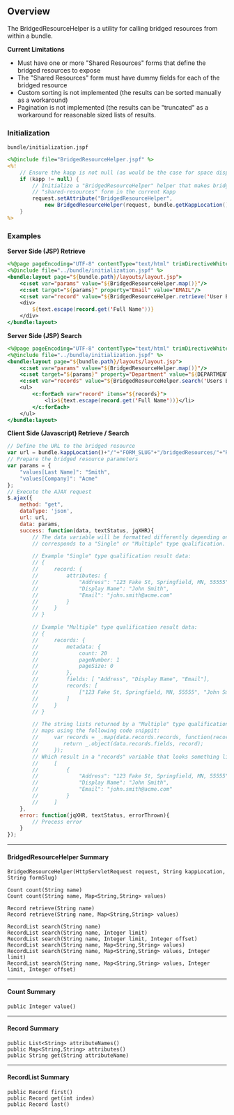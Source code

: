 ## Overview

The BridgedResourceHelper is a utility for calling bridged resources from within a bundle.

**Current Limitations**
* Must have one or more "Shared Resources" forms that define the bridged resources to expose
* The "Shared Resources" form must have dummy fields for each of the bridged resource
* Custom sorting is not implemented (the results can be sorted manually as a workaround)
* Pagination is not implemented (the results can be "truncated" as a workaround for reasonable sized
  lists of results.

### Initialization
`bundle/initialization.jspf`
```jsp
<%@include file="BridgedResourceHelper.jspf" %>
<%!
    // Ensure the kapp is not null (as would be the case for space display pages)
    if (kapp != null) {
        // Initialize a "BridgedResourceHelper" helper that makes bridged resource calls to the 
        // "shared-resources" form in the current Kapp
        request.setAttribute("BridgedResourceHelper", 
            new BridgedResourceHelper(request, bundle.getKappLocation(), "shared-resources"));
    }
%>
```

### Examples

**Server Side (JSP) Retrieve**
```jsp
<%@page pageEncoding="UTF-8" contentType="text/html" trimDirectiveWhitespaces="true"%>
<%@include file="../bundle/initialization.jspf" %>
<bundle:layout page="${bundle.path}/layouts/layout.jsp">
    <c:set var="params" value="${BridgedResourceHelper.map()}"/>
    <c:set target="${params}" property="Email" value="EMAIL"/>
    <c:set var="record" value="${BridgedResourceHelper.retrieve('User By Email', params)}"/>
    <div>
        ${text.escape(record.get('Full Name'))}
    </div>
</bundle:layout>
```

**Server Side (JSP) Search**
```jsp
<%@page pageEncoding="UTF-8" contentType="text/html" trimDirectiveWhitespaces="true"%>
<%@include file="../bundle/initialization.jspf" %>
<bundle:layout page="${bundle.path}/layouts/layout.jsp">
    <c:set var="params" value="${BridgedResourceHelper.map()}"/>
    <c:set target="${params}" property="Department" value="${DEPARTMENT}"/>
    <c:set var="records" value="${BridgedResourceHelper.search('Users By Department', params)}"/>
    <ul>
        <c:forEach var="record" items="${records}">
            <li>${text.escape(record.get('Full Name'))}</li>
        </c:forEach>
    </ul>
</bundle:layout>
```

**Client Side (Javascript) Retrieve / Search**
```javascript
// Define the URL to the bridged resource
var url = bundle.kappLocation()+"/"+"FORM_SLUG"+"/bridgedResources/"+"RESOURCE_NAME";
// Prepare the bridged resource parameters
var params = {
    "values[Last Name]": "Smith",
    "values[Company]": "Acme"
};
// Execute the AJAX request
$.ajax({
    method: "get",
    dataType: 'json',
    url: url,
    data: params,
    success: function(data, textStatus, jqXHR){
        // The data variable will be formatted differently depending on whether the bridged resource
        // corresponds to a "Single" or "Multiple" type qualification.

        // Example "Single" type qualification result data:
        // {
        //     record: {
        //         attributes: {
        //             "Address": "123 Fake St, Springfield, MN, 55555",
        //             "Display Name": "John Smith",
        //             "Email": "john.smith@acme.com"
        //         }
        //     }
        // }

        // Example "Multiple" type qualification result data:
        // {
        //     records: {
        //         metadata: {
        //             count: 20
        //             pageNumber: 1
        //             pageSize: 0
        //         },
        //         fields: [ "Address", "Display Name", "Email"],
        //         records: [ 
        //             ["123 Fake St, Springfield, MN, 55555", "John Smith", "john.smith@acme.com"]
        //         ]
        //     }
        // }

        // The string lists returned by a "Multiple" type qualification can easily be converted into
        // maps using the following code snippit:
        //     var records = _.map(data.records.records, function(record){
        //        return _.object(data.records.fields, record);
        //     });
        // Which result in a "records" variable that looks something like:
        //     [
        //         {
        //             "Address": "123 Fake St, Springfield, MN, 55555",
        //             "Display Name": "John Smith",
        //             "Email": "john.smith@acme.com"
        //         }
        //     ]
    },
    error: function(jqXHR, textStatus, errorThrown){
        // Process error
    }
});
```

---

#### BridgedResourceHelper Summary

`BridgedResourceHelper(HttpServletRequest request, String kappLocation, String formSlug)`

`Count count(String name)`  
`Count count(String name, Map<String,String> values)`

`Record retrieve(String name)`  
`Record retrieve(String name, Map<String,String> values)`

`RecordList search(String name)`  
`RecordList search(String name, Integer limit)`  
`RecordList search(String name, Integer limit, Integer offset)`  
`RecordList search(String name, Map<String,String> values)`  
`RecordList search(String name, Map<String,String> values, Integer limit)`  
`RecordList search(String name, Map<String,String> values, Integer limit, Integer offset)`

---

#### Count Summary

`public Integer value()`

---

#### Record Summary

`public List<String> attributeNames()`  
`public Map<String,String> attributes()`  
`public String get(String attributeName)`  

---

#### RecordList Summary

`public Record first()`  
`public Record get(int index)`  
`public Record last()`  
